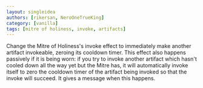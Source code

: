 ```yaml
---
layout: singleidea
authors: [rikersan, NeroOneTrueKing]
category: [vanilla]
tags: [mitre of holiness, invoke, artifacts]
---
```

Change the Mitre of Holiness's invoke effect to immediately make another artifact invokeable, zeroing its cooldown timer. This effect also happens passively if it is being worn: if you try to invoke another artifact which hasn't cooled down all the way yet but the Mitre has, it will automatically invoke itself to zero the cooldown timer of the artifact being invoked so that the invoke will succeed. It gives a message when this happens.
